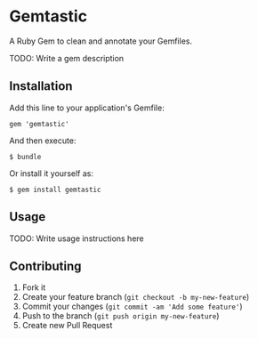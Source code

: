 Gemtastic
=========
A Ruby Gem to clean and annotate your Gemfiles.

TODO: Write a gem description

## Installation

Add this line to your application's Gemfile:

    gem 'gemtastic'

And then execute:

    $ bundle

Or install it yourself as:

    $ gem install gemtastic

## Usage

TODO: Write usage instructions here

## Contributing

1. Fork it
2. Create your feature branch (`git checkout -b my-new-feature`)
3. Commit your changes (`git commit -am 'Add some feature'`)
4. Push to the branch (`git push origin my-new-feature`)
5. Create new Pull Request

